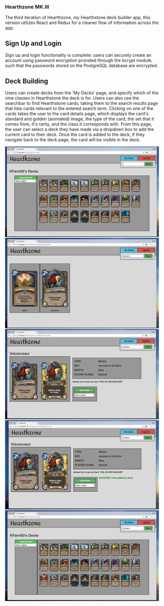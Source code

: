 ### Hearthzone MK.III

The third iteration of Hearthzone, my Hearthstone deck builder app, this version utilizes React and Redux for a cleaner flow of information across the app. 

## Sign Up and Login
Sign up and login functionality is complete: users can securely create an account using password encryption provided through the bcrypt module, such that the passwords stored on the PostgreSQL database are encrypted.

## Deck Building
Users can create decks from the 'My Decks' page, and specify which of the nine classes in Hearthstone the deck is for. Users can also use the searchbar to find Hearthstone cards, taking them to the search results page that lists cards relevant to the entered search term. Clicking on one of the cards takes the user to the card details page, which displays the card's standard and golden (animated) image, the type of the card, the set that it comes from, it's rarity, and the class it corresponds with. From this page, the user can select a deck they have made via a dropdown box to add the current card to their deck. Once the card is added to the deck, if they navigate back to the deck page, the card will be visible in the deck.

![first](/public/images/deck_before.png)
![second](/public/images/search_res.png)
![third](/public/images/ooh_volcanosaur.png)
![fourth](/public/images/added.png)
![fifth](/public/images/deck_after.png)


